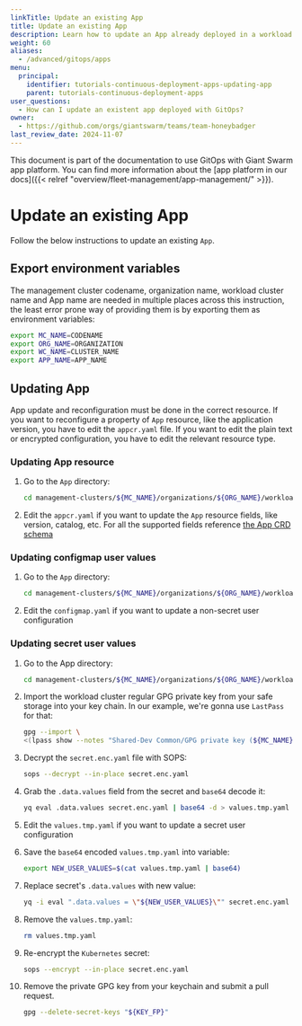 ```yaml
---
linkTitle: Update an existing App
title: Update an existing App
description: Learn how to update an App already deployed in a workload cluster with GitOps.
weight: 60
aliases:
  - /advanced/gitops/apps
menu:
  principal:
    identifier: tutorials-continuous-deployment-apps-updating-app
    parent: tutorials-continuous-deployment-apps
user_questions:
  - How can I update an existent app deployed with GitOps?
owner:
  - https://github.com/orgs/giantswarm/teams/team-honeybadger
last_review_date: 2024-11-07
---
```


This document is part of the documentation to use GitOps with Giant Swarm app platform. You can find more information about the [app platform in our docs]({{< relref "overview/fleet-management/app-management/" >}}).

# Update an existing App

Follow the below instructions to update an existing `App`.

## Export environment variables

The management cluster codename, organization name, workload cluster name and App name are needed in multiple places across this instruction, the least error prone way of providing them is by exporting them as environment variables:

```sh
export MC_NAME=CODENAME
export ORG_NAME=ORGANIZATION
export WC_NAME=CLUSTER_NAME
export APP_NAME=APP_NAME
```

## Updating App

App update and reconfiguration must be done in the correct resource. If you want to reconfigure a property of `App` resource, like the application version, you have to edit the `appcr.yaml` file. If you want to edit the plain text or encrypted configuration, you have to edit the relevant resource type.

### Updating App resource

1. Go to the `App` directory:

    ```sh
    cd management-clusters/${MC_NAME}/organizations/${ORG_NAME}/workload-clusters/${WC_NAME}/mapi/apps/${APP_NAME}
    ```

2. Edit the `appcr.yaml` if you want to update the `App` resource fields, like version, catalog, etc. For all the supported fields reference [the App CRD schema](https://docs.giantswarm.io/use-the-api/management-api/crd/apps.application.giantswarm.io/)

### Updating configmap user values

1. Go to the `App` directory:

    ```sh
    cd management-clusters/${MC_NAME}/organizations/${ORG_NAME}/workload-clusters/${WC_NAME}/mapi/apps/${APP_NAME}
    ```

2. Edit the `configmap.yaml` if you want to update a non-secret user configuration

### Updating secret user values

1. Go to the App directory:

    ```sh
    cd management-clusters/${MC_NAME}/organizations/${ORG_NAME}/workload-clusters/${WC_NAME}/mapi/apps/${APP_NAME}
    ```

2. Import the workload cluster regular GPG private key from your safe storage into your key chain. In our example, we're gonna use `LastPass` for that:

    ```sh
    gpg --import \
    <(lpass show --notes "Shared-Dev Common/GPG private key (${MC_NAME}, ${WC_NAME}, Flux)")
    ```

3. Decrypt the `secret.enc.yaml` file with SOPS:

    ```sh
    sops --decrypt --in-place secret.enc.yaml
    ```

4. Grab the `.data.values` field from the secret and `base64` decode it:

    ```sh
    yq eval .data.values secret.enc.yaml | base64 -d > values.tmp.yaml
    ```

5. Edit the `values.tmp.yaml` if you want to update a secret user configuration

6. Save the `base64` encoded `values.tmp.yaml` into variable:

    ```sh
    export NEW_USER_VALUES=$(cat values.tmp.yaml | base64)
    ```

7. Replace secret's `.data.values` with new value:

    ```sh
    yq -i eval ".data.values = \"${NEW_USER_VALUES}\"" secret.enc.yaml
    ```

8. Remove the `values.tmp.yaml`:

    ```sh
    rm values.tmp.yaml
    ```

9. Re-encrypt the `Kubernetes` secret:

    ```sh
    sops --encrypt --in-place secret.enc.yaml
    ```

10. Remove the private GPG key from your keychain and submit a pull request.

    ```sh
    gpg --delete-secret-keys "${KEY_FP}"
    ```
